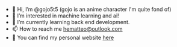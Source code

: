 - 👋 Hi, I’m @gojo5t5 (gojo is an anime character I'm quite fond of)
- 👀 I’m interested in machine learning and ai!
- 🌱 I’m currently learning back end development.
- 📫 How to reach me hematteo@outlook.com
- 🦾 You can find my personal website [here](https://gojo5t5.github.io)

<!---
gojo5t5/gojo5t5 is a ✨ special ✨ repository because its `README.md` (this file) appears on your GitHub profile.
You can click the Preview link to take a look at your changes.
--->
